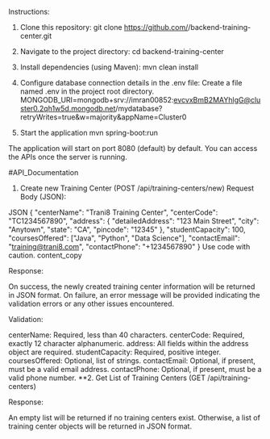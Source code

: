 Instructions:

1) Clone this repository:
git clone https://github.com/<your-github-username>/backend-training-center.git


2) Navigate to the project directory:
cd backend-training-center

3) Install dependencies (using Maven):
mvn clean install

4) Configure database connection details in the .env file:
Create a file named .env in the project root directory.
MONGODB_URI=mongodb+srv://imran00852:evcvxBmB2MAYhlgG@cluster0.2qh1w5d.mongodb.net/mydatabase?retryWrites=true&w=majority&appName=Cluster0

5) Start the application
mvn spring-boot:run

The application will start on port 8080 (default) by default. You can access the APIs once the server is running.

#API_Documentation
1. Create new Training Center (POST /api/training-centers/new)
   Request Body (JSON):

JSON
{
"centerName": "Trani8 Training Center",
"centerCode": "TC1234567890",
"address": {
"detailedAddress": "123 Main Street",
"city": "Anytown",
"state": "CA",
"pincode": "12345"
},
"studentCapacity": 100,
"coursesOffered": ["Java", "Python", "Data Science"],
"contactEmail": "training@trani8.com",
"contactPhone": "+1234567890"
}
Use code with caution.
content_copy

Response:

On success, the newly created training center information will be returned in JSON format.
On failure, an error message will be provided indicating the validation errors or any other issues encountered.

Validation:

centerName: Required, less than 40 characters.
centerCode: Required, exactly 12 character alphanumeric.
address: All fields within the address object are required.
studentCapacity: Required, positive integer.
coursesOffered: Optional, list of strings.
contactEmail: Optional, if present, must be a valid email address.
contactPhone: Optional, if present, must be a valid phone number.
**2. Get List of Training Centers (GET /api/training-centers)

Response:

An empty list will be returned if no training centers exist.
Otherwise, a list of training center objects will be returned in JSON format.